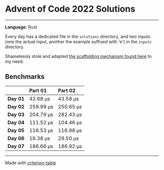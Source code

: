 # Advent of Code 2022 Solutions
---
**Language**: Rust

Every day has a dedicated file in the `solutions` directory, and two inputs (one the actual input, another the example suffixed with 'e') in the `inputs` directory.

Shamelessly stole and adapted [the scaffolding mechanism found here](https://github.com/fspoettel/advent-of-code-rust) to my need.


## Benchmarks

|              | Part 01                 | Part 02                         |
|:-------------|:--------------------------|:--------------------------------- |
| **Day 01** | 42.68 μs   | 43.58 μs    |
| **Day 02** | 259.99 μs  | 250.65 μs   |
| **Day 03** | 204.79 μs  | 282.43 μs     |
| **Day 04** | 111.52 μs  | 104.46 μs   |
| **Day 05** | 116.53 μs  | 116.98 μs   |
| **Day 06** | 16.38 μs   | 29.50 μs      |
| **Day 07** | 186.66 μs  | 186.92 μs   |

---
Made with [criterion-table](https://github.com/nu11ptr/criterion-table)

